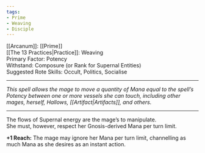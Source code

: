 ```yaml
---
tags:
- Prime
- Weaving
- Disciple
---
```


[[Arcanum]]: [[Prime]]\
[[The 13 Practices|Practice]]: Weaving\
Primary Factor: Potency\
Withstand: Composure (or Rank for Supernal Entities)\
Suggested Rote Skills: Occult, Politics, Socialise

---

_This spell allows the mage to move a quantity of Mana equal to the spell’s Potency between one or more vessels she can touch, including other mages, herself, Hallows, [[Artifact|Artifacts]], and others._

---

The flows of Supernal energy are the mage’s to manipulate.\
She must, however, respect her Gnosis-derived Mana per turn limit.

**+1 Reach:** The mage may ignore her Mana per turn limit, channelling as much Mana as she desires as an instant action.